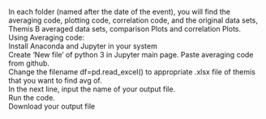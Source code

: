 In each folder (named after the date of the event), you will find the averaging code, plotting code, correlation code, and the original data sets, Themis B averaged data sets, comparison Plots and correlation Plots.   
Using Averaging code:   
Install Anaconda and Jupyter in your system  
Create ‘New file’ of python 3 in Jupyter main page. Paste averaging code from github.   
Change the filename df=pd.read_excel() to appropriate .xlsx file of themis that you want to find avg of.  
In the next line, input the name of your output file.   
Run the code.   
Download your output file  
